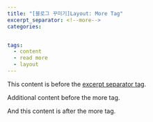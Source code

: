 ```yaml
---
title: "[블로그 꾸미기]Layout: More Tag"
excerpt_separator: <!--more-->
categories: 


tags:
  - content
  - read more
  - layout
---
```


This content is before the [excerpt separator tag](http://jekyllrb.com/docs/posts/#post-excerpts).

Additional content before the more tag.

<!--more-->

And this content is after the more tag.